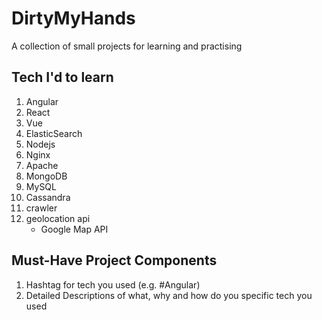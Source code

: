 # DirtyMyHands
A collection of small projects for learning and practising

## Tech I'd to learn

1. Angular
2. React
3. Vue
4. ElasticSearch
5. Nodejs
6. Nginx
7. Apache
8. MongoDB
9. MySQL
10. Cassandra
11. crawler
12. geolocation api
    + Google Map API

## Must-Have Project Components 

1. Hashtag for tech you used (e.g. #Angular)
2. Detailed Descriptions of what, why and how do you specific tech you used
